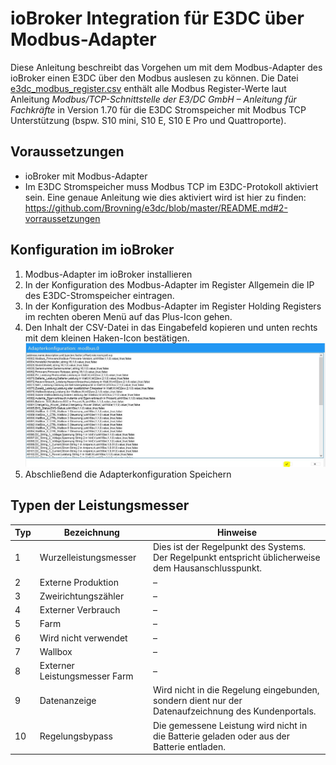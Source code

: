 # ioBroker Integration für E3DC über Modbus-Adapter
Diese Anleitung beschreibt das Vorgehen um mit dem Modbus-Adapter des ioBroker einen E3DC über den Modbus auslesen zu können.
Die Datei [e3dc_modbus_register.csv](./e3dc_modbus_register.csv) enthält alle Modbus Register-Werte laut Anleitung *Modbus/TCP-Schnittstelle der E3/DC GmbH – Anleitung für Fachkräfte* in Version 1.70 für die E3DC Stromspeicher mit Modbus TCP Unterstützung (bspw. S10 mini, S10 E, S10 E Pro und Quattroporte). 

## Voraussetzungen
* ioBroker mit Modbus-Adapter
* Im E3DC Stromspeicher muss Modbus TCP im E3DC-Protokoll aktiviert sein.
Eine genaue Anleitung wie dies aktiviert wird ist hier zu finden: https://github.com/Brovning/e3dc/blob/master/README.md#2-vorraussetzungen

## Konfiguration im ioBroker
1. Modbus-Adapter im ioBroker installieren
2. In der Konfiguration des Modbus-Adapter im Register Allgemein die IP des E3DC-Stromspeicher eintragen.
3. In der Konfiguration des Modbus-Adapter im Register Holding Registers im rechten oberen Menü auf das Plus-Icon gehen.
4. Den Inhalt der CSV-Datei in das Eingabefeld kopieren und unten rechts mit dem kleinen Haken-Icon bestätigen.
![Menü Import aus CSV in der modbus-Adapterkonfiguration im ioBroker](./ioBroker_modbus-adapter_import.jpg?raw=true "ioBroker > Instanzen > modbus-Adapter > Konfiguration > Holding Registers > Import aus CSV")
5. Abschließend die Adapterkonfiguration Speichern

## Typen der Leistungsmesser
|Typ|Bezeichnung|Hinweise|
|--- | --- | --- |
|1|Wurzelleistungsmesser| Dies ist der Regelpunkt des Systems. Der Regelpunkt entspricht üblicherweise dem Hausanschlusspunkt.|
|2|Externe Produktion|–|
|3|Zweirichtungszähler|–|
|4|Externer Verbrauch|–|
|5|Farm|–|
|6|Wird nicht verwendet|–|
|7|Wallbox|–|
|8|Externer Leistungsmesser Farm|–|
|9|Datenanzeige|Wird nicht in die Regelung eingebunden, sondern dient nur der Datenaufzeichnung des Kundenportals.|
|10|Regelungsbypass|Die gemessene Leistung wird nicht in die Batterie geladen oder aus der Batterie entladen. |
